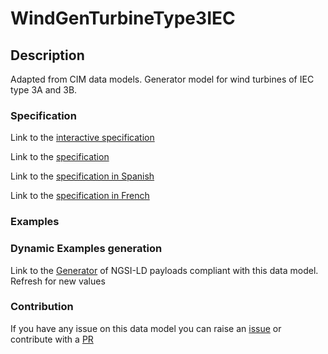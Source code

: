 # WindGenTurbineType3IEC

## Description 

Adapted from CIM data models. Generator model for wind turbines of IEC type 3A and 3B.
### Specification

Link to the [interactive specification](https://swagger.lab.fiware.org/?url=https://smart-data-models.github.io/dataModel.EnergyCIM/WindGenTurbineType3IEC/swagger.yaml)

Link to the [specification](https://smart-data-models.github.io/dataModel.EnergyCIM/WindGenTurbineType3IEC/doc/spec.md)

Link to the [specification in Spanish](https://smart-data-models.github.io/dataModel.EnergyCIM/WindGenTurbineType3IEC/doc/spec_ES.md)

Link to the [specification in French](https://smart-data-models.github.io/dataModel.EnergyCIM/WindGenTurbineType3IEC/doc/spec_FR.md)
### Examples
### Dynamic Examples generation

Link to the [Generator](https://smartdatamodels.org/extra/ngsi-ld_generator_v0.91.php?schemaUrl=https://raw.githubusercontent.com/smart-data-models/dataModel.EnergyCIM/master/WindGenTurbineType3IEC/schema.json&email=info@smartdatamodels.org) of NGSI-LD payloads compliant with this data model. Refresh for new values
### Contribution

 If you have any issue on this data model you can raise an [issue](https://github.com/smart-data-models/dataModel.EnergyCIM/issues)  or contribute with a [PR](https://github.com/smart-data-models/dataModel.EnergyCIM/pulls)